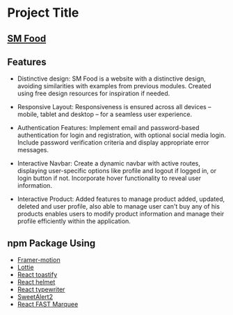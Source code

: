 # Project Title

## [SM Food](https://sm-food.web.app/)

## Features

 - Distinctive design: SM Food is a website with a distinctive design, avoiding similarities with examples from previous modules. Created using free design resources for inspiration if needed.

 - Responsive Layout: Responsiveness is ensured across all devices – mobile, tablet and desktop – for a seamless user experience.

 - Authentication Features: Implement email and password-based authentication for login and registration, with optional social media login. Include password verification criteria and display appropriate error messages.

 - Interactive Navbar: Create a dynamic navbar with active routes, displaying user-specific options like profile and logout if logged in, or login button if not. Incorporate hover functionality to reveal user information.

 - Interactive Product: Added features to manage product added, updated, deleted and user profile, also able to manage user can't buy any of his products enables users to modify product information and manage their profile efficiently within the application.

## npm Package Using


- [Framer-motion](https://www.framer.com/motion/)
- [Lottie](https://www.npmjs.com/package/lottie-react)
- [React toastify](https://www.npmjs.com/package/react-toastify)
- [React helmet](https://www.npmjs.com/package/react-helmet-async)
- [React typewriter](https://www.npmjs.com/package/react-simple-typewriter)
- [SweetAlert2](https://sweetalert2.github.io/#examples)
- [React FAST Marquee](https://www.react-fast-marquee.com/)

